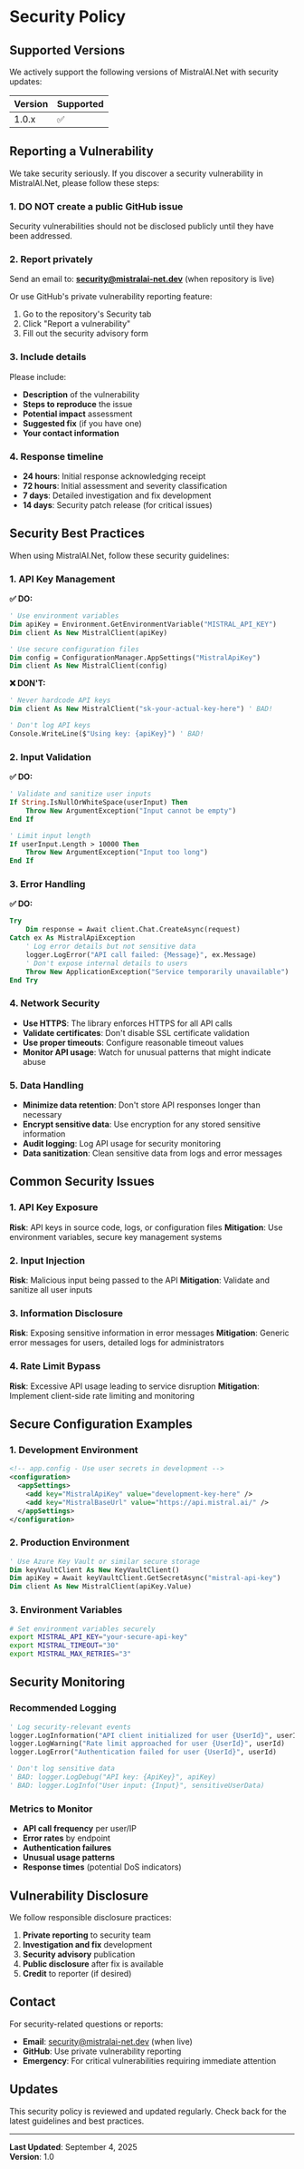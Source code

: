 # Security Policy

## Supported Versions

We actively support the following versions of MistralAI.Net with security updates:

| Version | Supported          |
| ------- | ------------------ |
| 1.0.x   | ✅ |

## Reporting a Vulnerability

We take security seriously. If you discover a security vulnerability in MistralAI.Net, please follow these steps:

### 1. **DO NOT** create a public GitHub issue

Security vulnerabilities should not be disclosed publicly until they have been addressed.

### 2. Report privately

Send an email to: **security@mistralai-net.dev** (when repository is live)

Or use GitHub's private vulnerability reporting feature:
1. Go to the repository's Security tab
2. Click "Report a vulnerability"
3. Fill out the security advisory form

### 3. Include details

Please include:
- **Description** of the vulnerability
- **Steps to reproduce** the issue
- **Potential impact** assessment
- **Suggested fix** (if you have one)
- **Your contact information**

### 4. Response timeline

- **24 hours**: Initial response acknowledging receipt
- **72 hours**: Initial assessment and severity classification
- **7 days**: Detailed investigation and fix development
- **14 days**: Security patch release (for critical issues)

## Security Best Practices

When using MistralAI.Net, follow these security guidelines:

### 1. API Key Management

**✅ DO:**
```vb
' Use environment variables
Dim apiKey = Environment.GetEnvironmentVariable("MISTRAL_API_KEY")
Dim client As New MistralClient(apiKey)

' Use secure configuration files
Dim config = ConfigurationManager.AppSettings("MistralApiKey")
Dim client As New MistralClient(config)
```

**❌ DON'T:**
```vb
' Never hardcode API keys
Dim client As New MistralClient("sk-your-actual-key-here") ' BAD!

' Don't log API keys
Console.WriteLine($"Using key: {apiKey}") ' BAD!
```

### 2. Input Validation

**✅ DO:**
```vb
' Validate and sanitize user inputs
If String.IsNullOrWhiteSpace(userInput) Then
    Throw New ArgumentException("Input cannot be empty")
End If

' Limit input length
If userInput.Length > 10000 Then
    Throw New ArgumentException("Input too long")
End If
```

### 3. Error Handling

**✅ DO:**
```vb
Try
    Dim response = Await client.Chat.CreateAsync(request)
Catch ex As MistralApiException
    ' Log error details but not sensitive data
    logger.LogError("API call failed: {Message}", ex.Message)
    ' Don't expose internal details to users
    Throw New ApplicationException("Service temporarily unavailable")
End Try
```

### 4. Network Security

- **Use HTTPS**: The library enforces HTTPS for all API calls
- **Validate certificates**: Don't disable SSL certificate validation
- **Use proper timeouts**: Configure reasonable timeout values
- **Monitor API usage**: Watch for unusual patterns that might indicate abuse

### 5. Data Handling

- **Minimize data retention**: Don't store API responses longer than necessary
- **Encrypt sensitive data**: Use encryption for any stored sensitive information
- **Audit logging**: Log API usage for security monitoring
- **Data sanitization**: Clean sensitive data from logs and error messages

## Common Security Issues

### 1. API Key Exposure

**Risk**: API keys in source code, logs, or configuration files
**Mitigation**: Use environment variables, secure key management systems

### 2. Input Injection

**Risk**: Malicious input being passed to the API
**Mitigation**: Validate and sanitize all user inputs

### 3. Information Disclosure

**Risk**: Exposing sensitive information in error messages
**Mitigation**: Generic error messages for users, detailed logs for administrators

### 4. Rate Limit Bypass

**Risk**: Excessive API usage leading to service disruption
**Mitigation**: Implement client-side rate limiting and monitoring

## Secure Configuration Examples

### 1. Development Environment

```xml
<!-- app.config - Use user secrets in development -->
<configuration>
  <appSettings>
    <add key="MistralApiKey" value="development-key-here" />
    <add key="MistralBaseUrl" value="https://api.mistral.ai/" />
  </appSettings>
</configuration>
```

### 2. Production Environment

```vb
' Use Azure Key Vault or similar secure storage
Dim keyVaultClient As New KeyVaultClient()
Dim apiKey = Await keyVaultClient.GetSecretAsync("mistral-api-key")
Dim client As New MistralClient(apiKey.Value)
```

### 3. Environment Variables

```bash
# Set environment variables securely
export MISTRAL_API_KEY="your-secure-api-key"
export MISTRAL_TIMEOUT="30"
export MISTRAL_MAX_RETRIES="3"
```

## Security Monitoring

### Recommended Logging

```vb
' Log security-relevant events
logger.LogInformation("API client initialized for user {UserId}", userId)
logger.LogWarning("Rate limit approached for user {UserId}", userId)
logger.LogError("Authentication failed for user {UserId}", userId)

' Don't log sensitive data
' BAD: logger.LogDebug("API key: {ApiKey}", apiKey)
' BAD: logger.LogInfo("User input: {Input}", sensitiveUserData)
```

### Metrics to Monitor

- **API call frequency** per user/IP
- **Error rates** by endpoint
- **Authentication failures**
- **Unusual usage patterns**
- **Response times** (potential DoS indicators)

## Vulnerability Disclosure

We follow responsible disclosure practices:

1. **Private reporting** to security team
2. **Investigation and fix** development
3. **Security advisory** publication
4. **Public disclosure** after fix is available
5. **Credit** to reporter (if desired)

## Contact

For security-related questions or reports:
- **Email**: security@mistralai-net.dev (when live)
- **GitHub**: Use private vulnerability reporting
- **Emergency**: For critical vulnerabilities requiring immediate attention

## Updates

This security policy is reviewed and updated regularly. Check back for the latest guidelines and best practices.

---

**Last Updated**: September 4, 2025  
**Version**: 1.0
